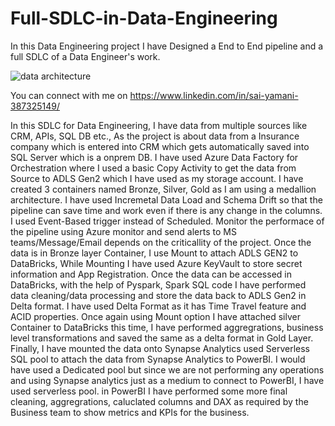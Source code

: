 # Full-SDLC-in-Data-Engineering
In this Data Engineering project I have Designed a End to End pipeline and a full SDLC of a Data Engineer's work.

![data architecture](https://github.com/user-attachments/assets/87823498-9957-4c49-925e-3c45498abb65)

You can connect with me on https://www.linkedin.com/in/sai-yamani-387325149/ 

In this SDLC for Data Engineering, I have data from multiple sources like CRM, APIs, SQL DB etc.,
As the project is about data from a Insurance company which is entered into CRM which gets automatically saved into SQL Server which is a onprem DB.
I have used Azure Data Factory for Orchestration where I used a basic Copy Activity to get the data from Source to ADLS Gen2 which I have used as my storage account.
I have created 3 containers named Bronze, Silver, Gold as I am using a medallion architecture.
I have used Incremetal Data Load and Schema Drift so that the pipeline can save time and work even if there is any change in the columns.
I used Event-Based trigger instead of Scheduled.
Monitor the performace of the pipeline using Azure monitor and send alerts to MS teams/Message/Email depends on the criticallity of the project.
Once the data is in Bronze layer Container, I use Mount to attach ADLS GEN2 to DataBricks, While Mounting I have used Azure KeyVault to store secret information and App Registration.
Once the data can be accessed in DataBricks, with the help of Pyspark, Spark SQL code I have performed data cleaning/data processing and store the data back to ADLS Gen2 in Delta format.
I have used Delta Format as it has Time Travel feature and ACID properties.
Once again using Mount option I have attached silver Container to DataBricks this time, I have performed aggregrations, business level transformations and saved the same as a delta format in Gold Layer.
Finally, I have mounted the data onto Synapse Analytics used Serverless SQL pool to attach the data from Synapse Analytics to PowerBI.
I would have used a Dedicated pool but since we are not performing any operations and using Synapse analytics just as a medium to connect to PowerBI, I have used serverless pool.
in PowerBI I have performed some more final cleaning, aggregrations, caluclated columns and DAX as required by the Business team to show metrics and KPIs for the business.
